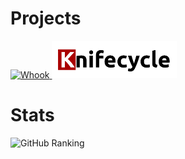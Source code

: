 # Projects

<a href="https://github.com/nfroidure/whook">
  <img alt="Whook" src="https://raw.githubusercontent.com/nfroidure/whook/main/whook.svg" height="60" />
</a>
<a href="https://github.com/nfroidure/knifecycle">
  <img alt="Knifecycle" src="https://raw.githubusercontent.com/nfroidure/knifecycle/main/knifecycle.svg" height="60" />
</a>

# Stats

![GitHub Ranking](https://github-readme-stats.vercel.app/api?username=nfroidure&show_icons=true&title_color=fff&icon_color=79ff97&text_color=9f9f9f&bg_color=151515)
